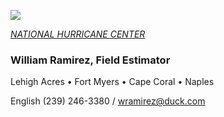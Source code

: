 ![](20253031340-20253031910-ABI-AL132025-GEOCOLOR-1000x1000.gif)


[*NATIONAL HURRICANE CENTER*](https://zoom.earth/storms/melissa-2025/)


### William Ramirez, Field Estimator


Lehigh Acres • Fort Myers • Cape Coral • Naples


English (239) 246-3380 / [wramirez@duck.com](mailto:wramirez@duck.com)
